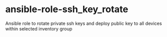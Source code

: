 # ansible-role-ssh_key_rotate
Ansible role to rotate private ssh keys and deploy public key to all devices within selected inventory group
